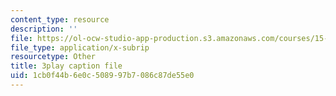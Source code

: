 ```yaml
---
content_type: resource
description: ''
file: https://ol-ocw-studio-app-production.s3.amazonaws.com/courses/15-071-the-analytics-edge-spring-2017/1cb0f44b6e0c508997b7086c87de55e0_xAuh5VptDQ4.vtt
file_type: application/x-subrip
resourcetype: Other
title: 3play caption file
uid: 1cb0f44b-6e0c-5089-97b7-086c87de55e0
---
```

